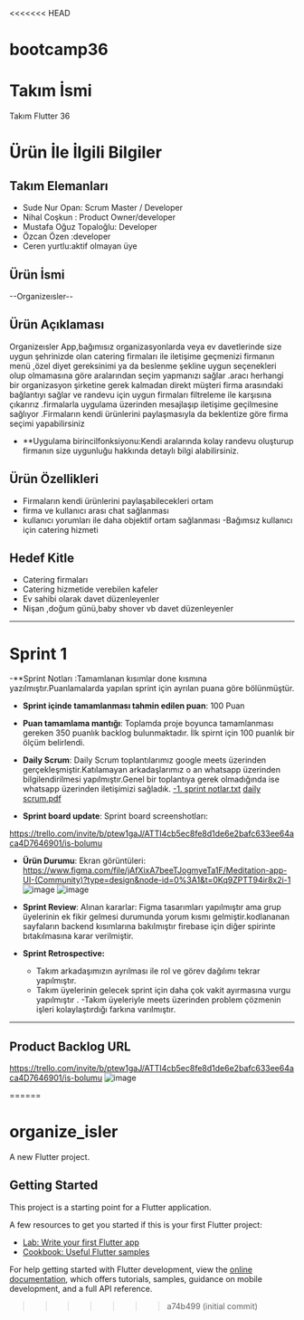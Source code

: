 <<<<<<< HEAD
# bootcamp36
# Takım İsmi

Takım Flutter 36

# Ürün İle İlgili Bilgiler

## Takım Elemanları
- Sude Nur Opan: Scrum Master /  Developer
- Nihal Coşkun : Product Owner/developer
- Mustafa Oğuz Topaloğlu:  Developer
- Özcan   Özen     :developer
- Ceren yurtlu:aktif olmayan üye

## Ürün İsmi

--Organizeısler--


## Ürün Açıklaması

Organizeısler App,bağımısız organizasyonlarda veya ev davetlerinde size uygun şehrinizde olan catering firmaları ile iletişime geçmenizi firmanın menü ,özel diyet gereksinimi ya da beslenme şekline uygun seçenekleri olup olmamasına göre aralarından seçim yapmanızı sağlar .aracı herhangi bir organizasyon şirketine gerek kalmadan direkt müşteri firma arasındaki bağlantıyı sağlar ve randevu için uygun firmaları filtreleme ile karşısına çıkarırız .firmalarla uygulama üzerinden mesajlaşıp iletişime geçilmesine sağlıyor .Firmaların kendi ürünlerini paylaşmasıyla da beklentize göre firma seçimi yapabilirsiniz


- **Uygulama birincilfonksiyonu:Kendi aralarında kolay randevu oluşturup firmanın size uygunluğu hakkında detaylı bilgi alabilirsiniz.

## Ürün Özellikleri

- Firmaların kendi ürünlerini paylaşabilecekleri ortam 
- firma ve kullanıcı arası chat sağlanması
- kullanıcı yorumları ile daha objektif ortam sağlanması
-Bağımsız kullanıcı için catering hizmeti

## Hedef Kitle

- Catering firmaları
-  Catering hizmetide verebilen kafeler
-  Ev sahibi olarak davet düzenleyenler
-  Nişan ,doğum günü,baby shover vb davet düzenleyenler


------------

# Sprint 1
 -**Sprint Notları :Tamamlanan kısımlar done kısmına yazılmıştır.Puanlamalarda yapılan sprint için ayrılan puana göre bölünmüştür. 
 
- **Sprint içinde tamamlanması tahmin edilen puan**: 100 Puan


- **Puan tamamlama mantığı**: Toplamda proje boyunca tamamlanması gereken 350 puanlık backlog bulunmaktadır. İlk spirnt için 100  puanlık bir ölçüm belirlendi.
 

- **Daily Scrum**: Daily Scrum toplantılarımız google meets üzerinden gerçekleşmiştir.Katılamayan arkadaşlarımız o an whatsapp üzerinden bilgilendirilmesi yapılmıştır.Genel bir toplantıya gerek olmadığında ise whatsapp üzerinden iletişimizi sağladık. [-1. sprint notlar.txt](https://github.com/opan12/bootcamp36/files/11781915/-1.sprint.notlar.txt)
[daily scrum.pdf](https://github.com/opan12/bootcamp36/files/11781920/daily.scrum.pdf)


- **Sprint board update**: Sprint board screenshotları: 

https://trello.com/invite/b/ptew1gaJ/ATTI4cb5ec8fe8d1de6e2bafc633ee64aca4D7646901/is-bolumu



- **Ürün Durumu**: Ekran görüntüleri:
https://www.figma.com/file/jAfXixA7beeTJogmyeTa1F/Meditation-app-UI-(Community)?type=design&node-id=0%3A1&t=0Kq9ZPTT94ir8x2i-1
![image](https://github.com/opan12/bootcamp36/assets/114245040/ef16fdc3-9e54-4bb8-bf45-985a9e574d44)
![image](https://github.com/opan12/bootcamp36/assets/114245040/a1071bbc-8f86-4397-aa54-8cd6d8f5941d)


  
- **Sprint Review**: 
Alınan kararlar: Figma tasarımları yapılmıştır ama grup üyelerinin ek fikir gelmesi durumunda yorum kısmı gelmiştir.kodlananan sayfaların backend kısımlarına bakılmıştır firebase için diğer spirinte bıtakılmasına karar verilmiştir. 

- **Sprint Retrospective:**
  - Takım arkadaşımızın ayrılması ile rol ve görev dağılımı tekrar yapılmıştır.
  - Takım üyelerinin gelecek sprint için daha çok vakit ayırmasına vurgu yapılmıştır .
  -Takım üyeleriyle meets üzerinden problem çözmenin işleri kolaylaştırdığı farkına varılmıştır.
 



---

## Product Backlog URL
https://trello.com/invite/b/ptew1gaJ/ATTI4cb5ec8fe8d1de6e2bafc633ee64aca4D7646901/is-bolumu
![image](https://github.com/opan12/bootcamp36/assets/114245040/b9ed501d-526b-47cb-8f2b-913512a03897)


======
# organize_isler

A new Flutter project.

## Getting Started

This project is a starting point for a Flutter application.

A few resources to get you started if this is your first Flutter project:

- [Lab: Write your first Flutter app](https://docs.flutter.dev/get-started/codelab)
- [Cookbook: Useful Flutter samples](https://docs.flutter.dev/cookbook)

For help getting started with Flutter development, view the
[online documentation](https://docs.flutter.dev/), which offers tutorials,
samples, guidance on mobile development, and a full API reference.
>>>>>>> a74b499 (initial commit)
